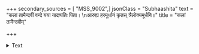 +++
secondary_sources = [ "MSS_9002",]
jsonClass = "Subhaashita"
text = "कलां तामैन्दवीं वन्दे यया यादष्पतिः पिता।  \nआरुह्य हरमूर्धानं कृतस् त्रैलोक्यमूर्धनि॥"
title = "कलां तामैन्दवीम्"

+++

<details><summary>Text</summary>

कलां तामैन्दवीं वन्दे यया यादष्पतिः पिता।  
आरुह्य हरमूर्धानं कृतस् त्रैलोक्यमूर्धनि॥
</details>
